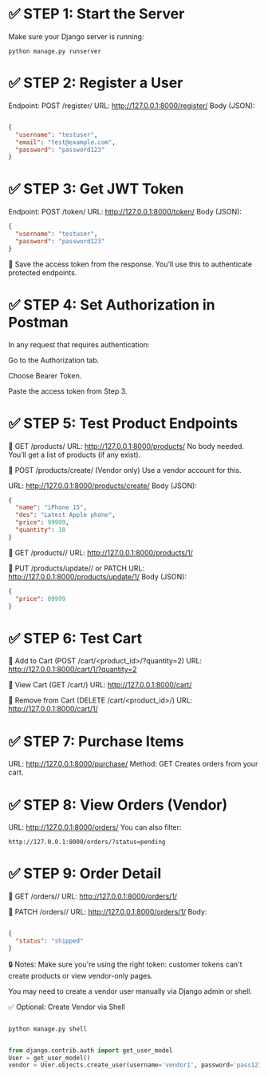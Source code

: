 # ✅ STEP 1: Start the Server
Make sure your Django server is running:
```
python manage.py runserver
```

# ✅ STEP 2: Register a User
Endpoint: POST /register/
URL: http://127.0.0.1:8000/register/
Body (JSON):

```json

{
  "username": "testuser",
  "email": "test@example.com",
  "password": "password123"
}
```
# ✅ STEP 3: Get JWT Token
Endpoint: POST /token/
URL: http://127.0.0.1:8000/token/
Body (JSON):

```json
{
  "username": "testuser",
  "password": "password123"
}
```
📌 Save the access token from the response. You’ll use this to authenticate protected endpoints.

# ✅ STEP 4: Set Authorization in Postman
In any request that requires authentication:

Go to the Authorization tab.

Choose Bearer Token.

Paste the access token from Step 3.

# ✅ STEP 5: Test Product Endpoints
🔹 GET /products/
URL: http://127.0.0.1:8000/products/
No body needed. You’ll get a list of products (if any exist).

🔹 POST /products/create/ (Vendor only)
Use a vendor account for this.

URL: http://127.0.0.1:8000/products/create/
Body (JSON):

```json
{
  "name": "iPhone 15",
  "des": "Latest Apple phone",
  "price": 99999,
  "quantity": 10
}
```
🔹 GET /products/<id>/
URL: http://127.0.0.1:8000/products/1/

🔹 PUT /products/update/<id>/ or PATCH
URL: http://127.0.0.1:8000/products/update/1/
Body (JSON):

```json
{
  "price": 89999
}
```
# ✅ STEP 6: Test Cart
🔹 Add to Cart (POST /cart/<product_id>/?quantity=2)
URL: http://127.0.0.1:8000/cart/1/?quantity=2

🔹 View Cart (GET /cart/)
URL: http://127.0.0.1:8000/cart/

🔹 Remove from Cart (DELETE /cart/<product_id>/)
URL: http://127.0.0.1:8000/cart/1/

# ✅ STEP 7: Purchase Items
URL: http://127.0.0.1:8000/purchase/
Method: GET
Creates orders from your cart.

# ✅ STEP 8: View Orders (Vendor)
URL: http://127.0.0.1:8000/orders/
You can also filter:

```arduino
http://127.0.0.1:8000/orders/?status=pending
```

# ✅ STEP 9: Order Detail
🔹 GET /orders/<id>/
URL: http://127.0.0.1:8000/orders/1/

🔹 PATCH /orders/<id>/
URL: http://127.0.0.1:8000/orders/1/
Body:

```json

{
  "status": "shipped"
}
```
🔒 Notes:
Make sure you're using the right token: customer tokens can't create products or view vendor-only pages.

You may need to create a vendor user manually via Django admin or shell.

✅ Optional: Create Vendor via Shell
```bash

python manage.py shell
```
```python

from django.contrib.auth import get_user_model
User = get_user_model()
vendor = User.objects.create_user(username='vendor1', password='pass123', role='vendor')
```
